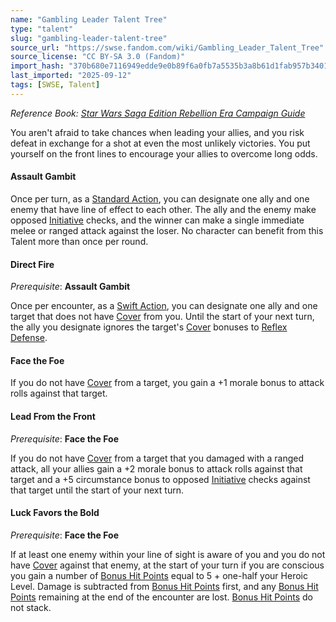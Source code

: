 ```yaml
---
name: "Gambling Leader Talent Tree"
type: "talent"
slug: "gambling-leader-talent-tree"
source_url: "https://swse.fandom.com/wiki/Gambling_Leader_Talent_Tree"
source_license: "CC BY-SA 3.0 (Fandom)"
import_hash: "370b680e7116949edde9e0b89f6a0fb7a5535b3a8b61d1fab957b34015213a1e"
last_imported: "2025-09-12"
tags: [SWSE, Talent]
---
```

*Reference Book: [Star Wars Saga Edition Rebellion Era Campaign Guide](https://swse.fandom.com/wiki/Star_Wars_Saga_Edition_Rebellion_Era_Campaign_Guide)*

You aren't afraid to take chances when leading your allies, and you risk defeat in exchange for a shot at even the most unlikely victories. You put yourself on the front lines to encourage your allies to overcome long odds.

#### **Assault Gambit**
Once per turn, as a [Standard Action](https://swse.fandom.com/wiki/Standard_Action), you can designate one ally and one enemy that have line of effect to each other. The ally and the enemy make opposed [Initiative](https://swse.fandom.com/wiki/Initiative) checks, and the winner can make a single immediate melee or ranged attack against the loser. No character can benefit from this Talent more than once per round.

#### **Direct Fire**
*Prerequisite*: **Assault Gambit**

Once per encounter, as a [Swift Action](https://swse.fandom.com/wiki/Swift_Action), you can designate one ally and one target that does not have [Cover](https://swse.fandom.com/wiki/Cover) from you. Until the start of your next turn, the ally you designate ignores the target's [Cover](https://swse.fandom.com/wiki/Cover) bonuses to [Reflex Defense](https://swse.fandom.com/wiki/Reflex_Defense).

#### **Face the Foe**
If you do not have [Cover](https://swse.fandom.com/wiki/Cover) from a target, you gain a +1 morale bonus to attack rolls against that target.

#### **Lead From the Front**
*Prerequisite*: **Face the Foe**

If you do not have [Cover](https://swse.fandom.com/wiki/Cover) from a target that you damaged with a ranged attack, all your allies gain a +2 morale bonus to attack rolls against that target and a +5 circumstance bonus to opposed [Initiative](https://swse.fandom.com/wiki/Initiative) checks against that target until the start of your next turn.

#### **Luck Favors the Bold**
*Prerequisite*: **Face the Foe**

If at least one enemy within your line of sight is aware of you and you do not have [Cover](https://swse.fandom.com/wiki/Cover) against that enemy, at the start of your turn if you are conscious you gain a number of [Bonus Hit Points](https://swse.fandom.com/wiki/Bonus_Hit_Points) equal to 5 + one-half your Heroic Level. Damage is subtracted from [Bonus Hit Points](https://swse.fandom.com/wiki/Bonus_Hit_Points) first, and any [Bonus Hit Points](https://swse.fandom.com/wiki/Bonus_Hit_Points) remaining at the end of the encounter are lost. [Bonus Hit Points](https://swse.fandom.com/wiki/Bonus_Hit_Points) do not stack.